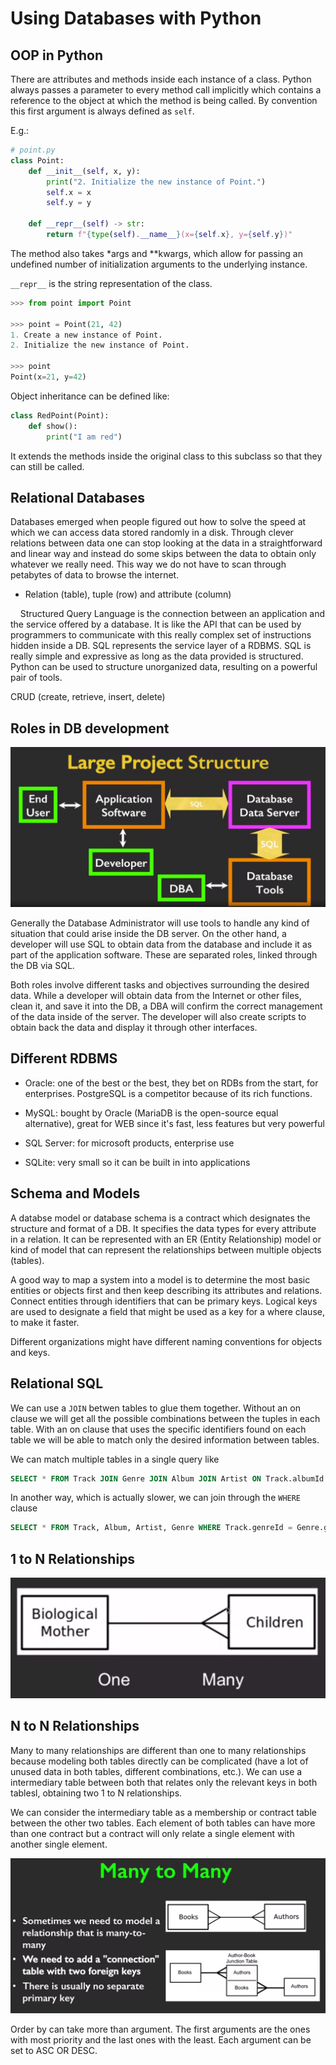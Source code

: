 # Using Databases with Python

## OOP in Python

There are attributes and methods inside each instance of a class. Python always passes a parameter to every method call implicitly which contains a reference to the object at which the method is being called. By convention this first argument is always defined as `self`.

E.g.:

```python
# point.py
class Point:
    def __init__(self, x, y):
        print("2. Initialize the new instance of Point.")
        self.x = x
        self.y = y

    def __repr__(self) -> str:
        return f"{type(self).__name__}(x={self.x}, y={self.y})"
```

The method also takes \*args and \*\*kwargs, which allow for passing an undefined number of initialization arguments to the underlying instance.

`__repr__` is the string representation of the class.

```python
>>> from point import Point

>>> point = Point(21, 42)
1. Create a new instance of Point.
2. Initialize the new instance of Point.

>>> point
Point(x=21, y=42)
```

Object inheritance can be defined like:

```python
class RedPoint(Point):
    def show():
        print("I am red")
```

It extends the methods inside the original class to this subclass so that they can still be called.

## Relational Databases

Databases emerged when people figured out how to solve the speed at which we can access data stored randomly in a disk. Through clever relations between data one can stop looking at the data in a straightforward and linear way and instead do some skips between the data to obtain only whatever we really need. This way we do not have to scan through petabytes of data to browse the internet.

* Relation (table), tuple (row) and attribute (column)

    Structured Query Language is the connection between an application and the service offered by a database. It is like the API that can be used by programmers to communicate with this really complex set of instructions hidden inside a DB. SQL represents the service layer of a RDBMS. SQL is really simple and expressive as long as the data provided is structured. Python can be used to structure unorganized data, resulting on a powerful pair of tools.

CRUD (create, retrieve, insert, delete)

## Roles in DB development

<img src="assets/2023-12-27-16-15-21-image.png" title="" alt="" data-align="center">

Generally the Database Administrator will use tools to handle any kind of situation that could arise inside the DB server. On the other hand, a developer will use SQL to obtain data from the database and include it as part of the application software. These are separated roles, linked through the DB via SQL.

Both roles involve different tasks and objectives surrounding the desired data. While a developer will obtain data from the Internet or other files, clean it, and save it into the DB, a DBA will confirm the correct management of the data inside of the server. The developer will also create scripts to obtain back the data and display it through other interfaces.

## Different RDBMS

* Oracle: one of the best or the best, they bet on RDBs from the start, for enterprises. PostgreSQL is a competitor because of its rich functions.

* MySQL: bought by Oracle (MariaDB is the open-source equal alternative), great for WEB since it's fast, less features but very powerful

* SQL Server: for microsoft products, enterprise use

* SQLite: very small so it can be built in into applications

## Schema and Models

A databse model or database schema is a contract which designates the structure and format of a DB. It specifies the data types for every attribute in a relation. It can be represented with an ER (Entity Relationship) model or kind of model that can represent the relationships between multiple objects (tables).

A good way to map a system into a model is to determine the most basic entities or objects first and then keep describing its attributes and relations. Connect entities through identifiers that can be primary keys. Logical keys are used to designate a field that might be used as a key for a where clause, to make it faster.

Different organizations might have different naming conventions for objects and keys.

## Relational SQL

We can use a `JOIN` betwen tables to glue them together. Without an on clause we will get all the possible combinations between the tuples in each table. With an on clause that uses the specific identifiers found on each table we will be able to match only the desired information between tables.

We can match multiple tables in a single query like

```sql
SELECT * FROM Track JOIN Genre JOIN Album JOIN Artist ON Track.albumId = Album.albumId AND Track.genreId = Genre.genreId AND Album.artistId = Artist.artistId
```

In another way, which is actually slower, we can join through the `WHERE` clause

```sql
SELECT * FROM Track, Album, Artist, Genre WHERE Track.genreId = Genre.genreId, Track.albumId = Album.albumId, Album.artistId = Artist.artistId
```

## 1 to N Relationships

<img title="" src="assets/2024-01-13-14-20-31-image.png" alt="" data-align="center" width="511">

## N to N Relationships

Many to many relationships are different than one to many relationships because modeling both tables directly can be complicated (have a lot of unused data in both tables, different combinations, etc.). We can use a intermediary table between both that relates only the relevant keys in both tablesl, obtaining two 1 to N relationships.

We can consider the intermediary table as a membership or contract table between the other two tables. Each element of both tables can have more than one contract but a contract will only relate a single element with another single element.

<img src="assets/2024-01-13-14-35-18-image.png" title="" alt="" data-align="center">

Order by can take more than argument. The first arguments are the ones with most priority and the last ones with the least. Each argument can be set to ASC OR DESC.
